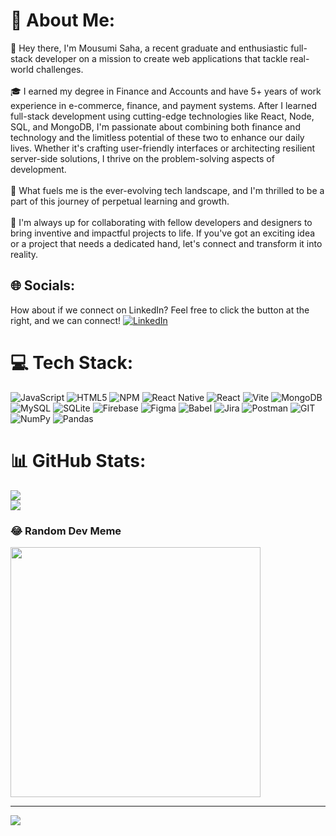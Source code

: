# 💫 About Me:
👋 Hey there, I'm Mousumi Saha, a recent graduate and enthusiastic full-stack developer on a mission to create web applications that tackle real-world challenges.<br><br>🎓 I earned my degree in Finance and Accounts and have 5+ years of work experience in e-commerce, finance, and payment systems. After I learned full-stack development using cutting-edge technologies like React, Node, SQL, and MongoDB, I'm passionate about combining both finance and technology and the limitless potential of these two to enhance our daily lives. Whether it's crafting user-friendly interfaces or architecting resilient server-side solutions, I thrive on the problem-solving aspects of development.<br><br>🚀 What fuels me is the ever-evolving tech landscape, and I'm thrilled to be a part of this journey of perpetual learning and growth.<br><br>🤝 I'm always up for collaborating with fellow developers and designers to bring inventive and impactful projects to life. If you've got an exciting idea or a project that needs a dedicated hand, let's connect and transform it into reality.


## 🌐 Socials:
How about if we connect on LinkedIn? Feel free to click the button at the right, and we can connect! 
[![LinkedIn](https://img.shields.io/badge/LinkedIn-%230077B5.svg?logo=linkedin&logoColor=white)](https://linkedin.com/in/https://www.linkedin.com/in/mousumi-saha/) 

# 💻 Tech Stack:
![JavaScript](https://img.shields.io/badge/javascript-%23323330.svg?style=for-the-badge&logo=javascript&logoColor=%23F7DF1E) ![HTML5](https://img.shields.io/badge/html5-%23E34F26.svg?style=for-the-badge&logo=html5&logoColor=white) ![NPM](https://img.shields.io/badge/NPM-%23CB3837.svg?style=for-the-badge&logo=npm&logoColor=white) ![React Native](https://img.shields.io/badge/react_native-%2320232a.svg?style=for-the-badge&logo=react&logoColor=%2361DAFB) ![React](https://img.shields.io/badge/react-%2320232a.svg?style=for-the-badge&logo=react&logoColor=%2361DAFB) ![Vite](https://img.shields.io/badge/vite-%23646CFF.svg?style=for-the-badge&logo=vite&logoColor=white) ![MongoDB](https://img.shields.io/badge/MongoDB-%234ea94b.svg?style=for-the-badge&logo=mongodb&logoColor=white) ![MySQL](https://img.shields.io/badge/mysql-%2300000f.svg?style=for-the-badge&logo=mysql&logoColor=white) ![SQLite](https://img.shields.io/badge/sqlite-%2307405e.svg?style=for-the-badge&logo=sqlite&logoColor=white) ![Firebase](https://img.shields.io/badge/Firebase-039BE5?style=for-the-badge&logo=Firebase&logoColor=white) ![Figma](https://img.shields.io/badge/figma-%23F24E1E.svg?style=for-the-badge&logo=figma&logoColor=white) ![Babel](https://img.shields.io/badge/Babel-F9DC3e?style=for-the-badge&logo=babel&logoColor=black) ![Jira](https://img.shields.io/badge/jira-%230A0FFF.svg?style=for-the-badge&logo=jira&logoColor=white) ![Postman](https://img.shields.io/badge/Postman-FF6C37?style=for-the-badge&logo=postman&logoColor=white) ![GIT](https://img.shields.io/badge/Git-fc6d26?style=for-the-badge&logo=git&logoColor=white) ![NumPy](https://img.shields.io/badge/numpy-%23013243.svg?style=for-the-badge&logo=numpy&logoColor=white) ![Pandas](https://img.shields.io/badge/pandas-%23150458.svg?style=for-the-badge&logo=pandas&logoColor=white)
# 📊 GitHub Stats:
![](https://github-readme-streak-stats.herokuapp.com/?user=Mousumi927&theme=dark&hide_border=false)<br/>
![](https://github-readme-stats.vercel.app/api/top-langs/?username=Mousumi927&theme=dark&hide_border=false&include_all_commits=false&count_private=false&layout=compact)

### 😂 Random Dev Meme
<img src='https://randommeme-five.vercel.app/' style="height: 400px;"/>

---
[![](https://visitcount.itsvg.in/api?id=Mousumi927&icon=0&color=0)](https://visitcount.itsvg.in)

<!-- Proudly created with GPRM ( https://gprm.itsvg.in ) -->
